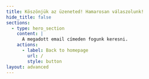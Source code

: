 ```yaml
---
title: Köszönjük az üzeneted! Hamarosan válaszolunk!
hide_title: false
sections:
  - type: hero_section
    content: |
      A megadott email címeden fogunk keresni.
    actions:
      - label: Back to homepage
        url: /
        style: button
layout: advanced
---
```


